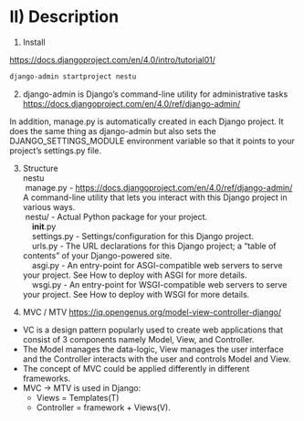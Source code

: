 # II) Description
1) Install

https://docs.djangoproject.com/en/4.0/intro/tutorial01/
```sh
django-admin startproject nestu
```

2) django-admin is Django’s command-line utility for administrative tasks \
   https://docs.djangoproject.com/en/4.0/ref/django-admin/

In addition, manage.py is automatically created in each Django project. It does the same thing as django-admin but also sets the DJANGO_SETTINGS_MODULE environment variable so that it points to your project’s settings.py file.

3) Structure \
   nestu \
   &nbsp;manage.py - https://docs.djangoproject.com/en/4.0/ref/django-admin/ A command-line utility that lets you interact with this Django project in various ways. \
   &nbsp;nestu/ - Actual Python package for your project.\
   &nbsp;&nbsp;&nbsp;&nbsp;__init__.py \
   &nbsp;&nbsp;&nbsp;&nbsp;settings.py - Settings/configuration for this Django project.\
   &nbsp;&nbsp;&nbsp;&nbsp;urls.py -  The URL declarations for this Django project; a “table of contents” of your Django-powered site. \
   &nbsp;&nbsp;&nbsp;&nbsp;asgi.py - An entry-point for ASGI-compatible web servers to serve your project. See How to deploy with ASGI for more details.\
   &nbsp;&nbsp;&nbsp;&nbsp;wsgi.py - An entry-point for WSGI-compatible web servers to serve your project. See How to deploy with WSGI for more details.



4) MVC / MTV
   https://iq.opengenus.org/model-view-controller-django/
- VC is a design pattern popularly used to create web applications that consist of 3 components namely Model, View, and Controller.
- The Model manages the data-logic, View manages the user interface and the Controller interacts with the user and controls Model and View.
- The concept of MVC could be applied differently in different frameworks.
- MVC -> MTV is used in Django:
    - Views = Templates(T)
    - Controller = framework + Views(V).